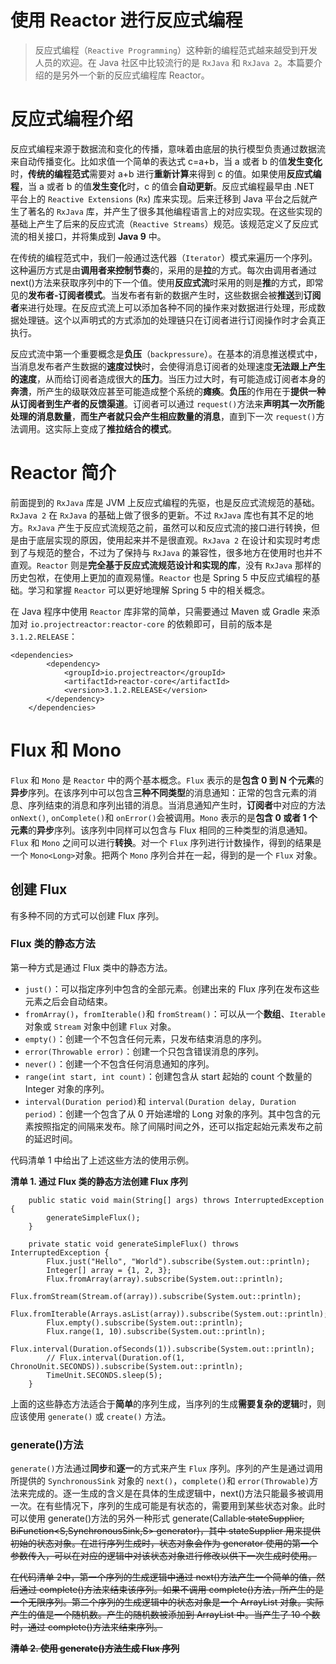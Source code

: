 # 使用 Reactor 进行反应式编程

> 反应式编程（`Reactive Programming`）这种新的编程范式越来越受到开发人员的欢迎。在 Java 社区中比较流行的是 `RxJava` 和 `RxJava 2`。本篇要介绍的是另外一个新的反应式编程库 Reactor。

# 反应式编程介绍

反应式编程来源于数据流和变化的传播，意味着由底层的执行模型负责通过数据流来自动传播变化。比如求值一个简单的表达式 c=a+b，当 a 或者 b 的值**发生变化**时，**传统的编程范式**需要对 a+b 进行**重新计算**来得到 c 的值。如果使用**反应式编程**，当 a 或者 b 的值**发生变化**时，c 的值会**自动更新**。反应式编程最早由 .NET 平台上的 `Reactive Extensions` (`Rx`) 库来实现。后来迁移到 Java 平台之后就产生了著名的 `RxJava` 库，并产生了很多其他编程语言上的对应实现。在这些实现的基础上产生了后来的反应式流（`Reactive Streams`）规范。该规范定义了反应式流的相关接口，并将集成到 **Java 9** 中。

在传统的编程范式中，我们一般通过迭代器（`Iterator`）模式来遍历一个序列。这种遍历方式是由**调用者来控制节奏**的，采用的是**拉**的方式。每次由调用者通过 next()方法来获取序列中的下一个值。使用**反应式流**时采用的则是**推**的方式，即常见的**发布者-订阅者模式**。当发布者有新的数据产生时，这些数据会被**推送**到**订阅者**来进行处理。在反应式流上可以添加各种不同的操作来对数据进行处理，形成数据处理链。这个以声明式的方式添加的处理链只在订阅者进行订阅操作时才会真正执行。

反应式流中第一个重要概念是**负压**（`backpressure`）。在基本的消息推送模式中，当消息发布者产生数据的**速度过快**时，会使得消息订阅者的处理速度**无法跟上产生的速度**，从而给订阅者造成很大的**压力**。当压力过大时，有可能造成订阅者本身的**奔溃**，所产生的级联效应甚至可能造成整个系统的**瘫痪**。**负压**的作用在于**提供一种从订阅者到生产者的反馈渠道**。订阅者可以通过 `request()`方法来**声明其一次所能处理的消息数量**，**而生产者就只会产生相应数量的消息**，直到下一次 `request()`方法调用。这实际上变成了**推拉结合的模式**。

# Reactor 简介

前面提到的 `RxJava` 库是 JVM 上反应式编程的先驱，也是反应式流规范的基础。`RxJava 2` 在 `RxJava` 的基础上做了很多的更新。不过 `RxJava` 库也有其不足的地方。`RxJava` 产生于反应式流规范之前，虽然可以和反应式流的接口进行转换，但是由于底层实现的原因，使用起来并不是很直观。`RxJava 2` 在设计和实现时考虑到了与规范的整合，不过为了保持与 `RxJava` 的兼容性，很多地方在使用时也并不直观。`Reactor` 则是**完全基于反应式流规范设计和实现的库**，没有 `RxJava` 那样的历史包袱，在使用上更加的直观易懂。`Reactor` 也是 Spring 5 中反应式编程的基础。学习和掌握 `Reactor` 可以更好地理解 Spring 5 中的相关概念。

在 Java 程序中使用 `Reactor` 库非常的简单，只需要通过 Maven 或 Gradle 来添加对 `io.projectreactor:reactor-core` 的依赖即可，目前的版本是 `3.1.2.RELEASE`：

```
<dependencies>
        <dependency>
            <groupId>io.projectreactor</groupId>
            <artifactId>reactor-core</artifactId>
            <version>3.1.2.RELEASE</version>
        </dependency>
    </dependencies>
```

# Flux 和 Mono

`Flux` 和 `Mono` 是 `Reactor` 中的两个基本概念。`Flux` 表示的是**包含 0 到 N 个元素**的**异步**序列。在该序列中可以包含**三种不同类型**的消息通知：正常的包含元素的消息、序列结束的消息和序列出错的消息。当消息通知产生时，**订阅者**中对应的方法 `onNext()`, `onComplete()`和 `onError()`会被调用。`Mono` 表示的是**包含 0 或者 1 个元素**的**异步**序列。该序列中同样可以包含与 Flux 相同的三种类型的消息通知。`Flux` 和 `Mono` 之间可以进行**转换**。对一个 `Flux` 序列进行计数操作，得到的结果是一个 `Mono<Long>`对象。把两个 `Mono` 序列合并在一起，得到的是一个 `Flux` 对象。

## 创建 Flux

有多种不同的方式可以创建 Flux 序列。

### Flux 类的静态方法

第一种方式是通过 Flux 类中的静态方法。

- `just()`：可以指定序列中包含的全部元素。创建出来的 Flux 序列在发布这些元素之后会自动结束。
- `fromArray()`，`fromIterable()`和 `fromStream()`：可以从一个**数组**、`Iterable` 对象或 `Stream` 对象中创建 `Flux` 对象。
- `empty()`：创建一个不包含任何元素，只发布结束消息的序列。
- `error(Throwable error)`：创建一个只包含错误消息的序列。
- `never()`：创建一个不包含任何消息通知的序列。
- `range(int start, int count)`：创建包含从 start 起始的 count 个数量的 Integer 对象的序列。
- `interval(Duration period)`和 `interval(Duration delay, Duration period)`：创建一个包含了从 0 开始递增的 Long 对象的序列。其中包含的元素按照指定的间隔来发布。除了间隔时间之外，还可以指定起始元素发布之前的延迟时间。

代码清单 1 中给出了上述这些方法的使用示例。

**清单 1. 通过 Flux 类的静态方法创建 Flux 序列**

```
	public static void main(String[] args) throws InterruptedException {
		generateSimpleFlux();
	}

	private static void generateSimpleFlux() throws InterruptedException {
		Flux.just("Hello", "World").subscribe(System.out::println);
		Integer[] array = {1, 2, 3};
		Flux.fromArray(array).subscribe(System.out::println);
		Flux.fromStream(Stream.of(array)).subscribe(System.out::println);
		Flux.fromIterable(Arrays.asList(array)).subscribe(System.out::println);
		Flux.empty().subscribe(System.out::println);
		Flux.range(1, 10).subscribe(System.out::println);
		Flux.interval(Duration.ofSeconds(1)).subscribe(System.out::println);
		// Flux.interval(Duration.of(1, ChronoUnit.SECONDS)).subscribe(System.out::println);
		TimeUnit.SECONDS.sleep(5);
	}
```

上面的这些静态方法适合于**简单**的序列生成，当序列的生成**需要复杂的逻辑**时，则应该使用 `generate()` 或 `create()` 方法。

### generate()方法

`generate()`方法通过**同步**和**逐一**的方式来产生 `Flux` 序列。序列的产生是通过调用所提供的 `SynchronousSink` 对象的 `next()`，`complete()`和 `error(Throwable)`方法来完成的。逐一生成的含义是在具体的生成逻辑中，next()方法只能最多被调用一次。在有些情况下，序列的生成可能是有状态的，需要用到某些状态对象。此时可以使用 generate()方法的另外一种形式 generate(Callable<S> stateSupplier, BiFunction<S,SynchronousSink<T>,S> generator)，其中 stateSupplier 用来提供初始的状态对象。在进行序列生成时，状态对象会作为 generator 使用的第一个参数传入，可以在对应的逻辑中对该状态对象进行修改以供下一次生成时使用。

在代码清单 2中，第一个序列的生成逻辑中通过 next()方法产生一个简单的值，然后通过 complete()方法来结束该序列。如果不调用 complete()方法，所产生的是一个无限序列。第二个序列的生成逻辑中的状态对象是一个 ArrayList 对象。实际产生的值是一个随机数。产生的随机数被添加到 ArrayList 中。当产生了 10 个数时，通过 complete()方法来结束序列。

**清单 2. 使用 generate()方法生成 Flux 序列**